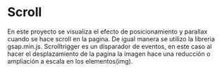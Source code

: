 # Scroll 
En este proyecto se visualiza el efecto de posicionamiento y parallax cuando se hace scroll en la pagina. De igual manera
se utilizo la libreria gsap.min.js. 
Scrolltrigger es un disparador de eventos, en este caso al hacer el desplazamiento de la pagina la imagen hace una reducción o ampliación 
a escala en los elementos(img).

